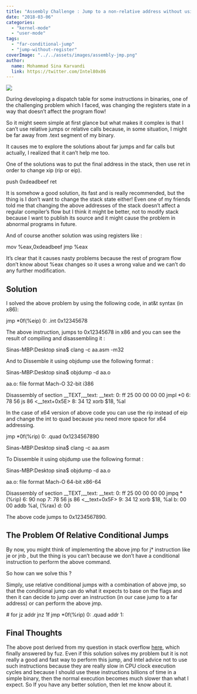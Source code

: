 ```yaml
---
title: "Assembly Challenge : Jump to a non-relative address without using registers"
date: "2018-03-06"
categories: 
  - "kernel-mode"
  - "user-mode"
tags: 
  - "far-conditional-jump"
  - "jump-without-register"
coverImage: "../../assets/images/assembly-jmp.png"
author:
  name: Mohammad Sina Karvandi
  link: https://twitter.com/Intel80x86
---
```


![](../../assets/images/assembly-jmp.png)

During developing a dispatch table for some instructions in binaries, one of the challenging problem which I faced, was changing the registers state in a way that doesn’t affect the program flow!

So it might seem simple at first glance but what makes it complex is that I can’t use relative jumps or relative calls because, in some situation, I might be far away from .text segment of my binary.

It causes me to explore the solutions about far jumps and far calls but actually, I realized that it can’t help me too.

One of the solutions was to put the final address in the stack, then use ret in order to change xip (rip or eip).

push 0xdeadbeef
ret

It is somehow a good solution, its fast and is really recommended, but the thing is I don’t want to change the stack state either! Even one of my friends told me that changing the above addresses of the stack doesn’t affect a regular compiler’s flow but I think it might be better, not to modify stack because I want to publish its source and it might cause the problem in abnormal programs in future.

And of course another solution was using registers like :

mov %eax,0xdeadbeef
jmp %eax

It’s clear that it causes nasty problems because the rest of program flow don’t know about %eax changes so it uses a wrong value and we can’t do any further modification.

## **Solution**

I solved the above problem by using the following code, in at&t syntax (in x86):

jmp \*0f(%eip)
0: .int 0x12345678

The above instruction, jumps to 0x12345678 in x86 and you can see the result of compiling and disassembling it :

Sinas-MBP:Desktop sina$ clang -c aa.asm -m32

And to Dissemble it using objdump use the following format :

Sinas-MBP:Desktop sina$ objdump -d aa.o

aa.o: file format Mach-O 32-bit i386

Disassembly of section \_\_TEXT,\_\_text:
\_\_text:
0: ff 25 00 00 00 00 jmpl \*0
6: 78 56 js 86 <\_\_text+0x5E>
8: 34 12 xorb $18, %al

In the case of x64 version of above code you can use the rip instead of eip and change the int to quad because you need more space for x64 addressing.

jmp \*0f(%rip)
0: .quad 0x1234567890

Sinas-MBP:Desktop sina$ clang -c aa.asm

To Dissemble it using objdump use the following format :

Sinas-MBP:Desktop sina$ objdump -d aa.o

aa.o: file format Mach-O 64-bit x86-64

Disassembly of section \_\_TEXT,\_\_text:
\_\_text:
0: ff 25 00 00 00 00 jmpq \*(%rip)
6: 90 nop
7: 78 56 js 86 <\_\_text+0x5F>
9: 34 12 xorb $18, %al
b: 00 00 addb %al, (%rax)
d: 00 

The above code jumps to 0x1234567890.

## The Problem Of Relative Conditional Jumps

By now, you might think of implementing the above jmp for j\* instruction like je or jnb , but the thing is you can’t because we don’t have a conditional instruction to perform the above command.

So how can we solve this ?

Simply, use relative conditional jumps with a combination of above jmp, so that the conditional jump can do what it expects to base on the flags and then it can decide to jump over an instruction (in our case jump to a far address) or can perform the above jmp.

\# for jz addr
jnz 1f
jmp \*0f(%rip)
0: .quad addr
1:

## Final Thoughts

The above post derived from my question in stack overflow [here](https://stackoverflow.com/questions/48498308/assemble-far-calls-or-far-jumps-j-instructions), which finally answered by fuz. Even if this solution solves my problem but it is not really a good and fast way to perform this jump, and Intel advice not to use such instructions because they are really slow in CPU clock execution cycles and because I should use these instructions billions of time in a simple binary, then the normal execution becomes much slower than what I expect. So If you have any better solution, then let me know about it.
